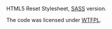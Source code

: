 HTML5 Reset Stylesheet, [SASS](http://sass-lang.com "Sass makes css fun again.") version.

The code was licensed under [WTFPL](http://sam.zoy.org/wtfpl "DO WHAT THE FUCK YOU WANT PUBLIC LICENSE").

